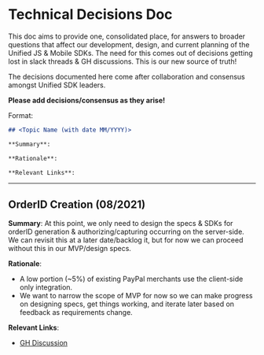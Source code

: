 # Technical Decisions Doc

This doc aims to provide one, consolidated place, for answers to broader questions that affect our development, design, and current planning of the Unified JS & Mobile SDKs. The need for this comes out of decisions getting lost in slack threads & GH discussions. This is our new source of truth!

The decisions documented here come after collaboration and consensus amongst Unified SDK leaders. 

**Please add decisions/consensus as they arise!**

Format:
```markdown
## <Topic Name (with date MM/YYYY)>

**Summary**: 

**Rationale**:

**Relevant Links**:
```

---

## OrderID Creation (08/2021)

**Summary**: At this point, we only need to design the specs & SDKs for orderID generation & authorizing/capturing occurring on the server-side. We can revisit this at a later date/backlog it, but for now we can proceed without this in our MVP/design specs.

**Rationale**: 
- A low portion (~5%) of existing PayPal merchants use the client-side only integration.
- We want to narrow the scope of MVP for now so we can make progress on designing specs, get things working, and iterate later based on feedback as requirements change.

**Relevant Links**:
- [GH Discussion](https://github.com/paypal/paypal-sdk-spec/discussions/22)

